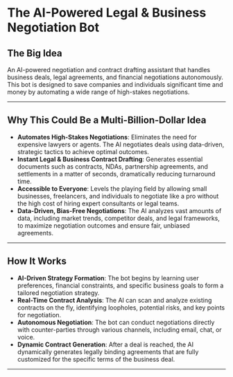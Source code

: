 # The AI-Powered Legal & Business Negotiation Bot

## The Big Idea

An AI-powered negotiation and contract drafting assistant that handles business deals, legal agreements, and financial negotiations autonomously. This bot is designed to save companies and individuals significant time and money by automating a wide range of high-stakes negotiations.

---

## Why This Could Be a Multi-Billion-Dollar Idea

* **Automates High-Stakes Negotiations**: Eliminates the need for expensive lawyers or agents. The AI negotiates deals using data-driven, strategic tactics to achieve optimal outcomes.
* **Instant Legal & Business Contract Drafting**: Generates essential documents such as contracts, NDAs, partnership agreements, and settlements in a matter of seconds, dramatically reducing turnaround time.
* **Accessible to Everyone**: Levels the playing field by allowing small businesses, freelancers, and individuals to negotiate like a pro without the high cost of hiring expert consultants or legal teams.
* **Data-Driven, Bias-Free Negotiations**: The AI analyzes vast amounts of data, including market trends, competitor deals, and legal frameworks, to maximize negotiation outcomes and ensure fair, unbiased agreements.

---

## How It Works

* **AI-Driven Strategy Formation**: The bot begins by learning user preferences, financial constraints, and specific business goals to form a tailored negotiation strategy.
* **Real-Time Contract Analysis**: The AI can scan and analyze existing contracts on the fly, identifying loopholes, potential risks, and key points for negotiation.
* **Autonomous Negotiation**: The bot can conduct negotiations directly with counter-parties through various channels, including email, chat, or voice.
* **Dynamic Contract Generation**: After a deal is reached, the AI dynamically generates legally binding agreements that are fully customized for the specific terms of the business deal.

---
